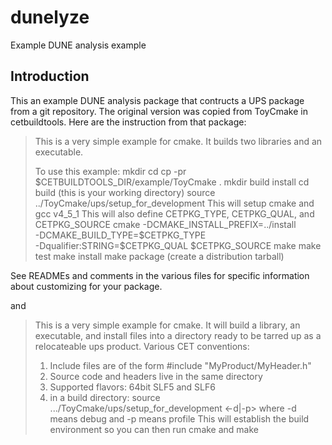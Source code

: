 # dunelyze
Example DUNE analysis example

## Introduction

This an example DUNE analysis package that contructs a UPS package
from a git repository.
The original version was copied from ToyCmake in cetbuildtools.
Here are the instruction from that package:

> This is a very simple example for cmake.
> It builds two libraries and an executable.
> 
> To use this example:
> mkdir <my-empty-directory>
> cd <my-empty-directory>
> cp -pr $CETBUILDTOOLS_DIR/example/ToyCmake .
> mkdir build install
> cd build (this is your working directory)
> source ../ToyCmake/ups/setup_for_development
>    This will setup cmake and gcc v4_5_1
>    This will also define CETPKG_TYPE, CETPKG_QUAL, and CETPKG_SOURCE
> cmake -DCMAKE_INSTALL_PREFIX=../install \
>       -DCMAKE_BUILD_TYPE=\$CETPKG_TYPE \
>       -Dqualifier:STRING=\$CETPKG_QUAL \$CETPKG_SOURCE
> make
> make test
> make install
> make package (create a distribution tarball)

See READMEs and comments in the various files for specific information
about customizing for your package.

and

> This is a very simple example for cmake.  It will build a library, an executable,
> and install files into a directory ready to be tarred up as a relocateable ups product.
> Various CET conventions:
> 1. Include files are of the form #include "MyProduct/MyHeader.h"
> 2. Source code and headers live in the same directory
> 3. Supported flavors: 64bit SLF5 and SLF6
> 4. in a build directory:
>    source .../ToyCmake/ups/setup_for_development <-d|-p>
>    where -d means debug and -p means profile
>    This will establish the build environment so you can then run cmake and make

